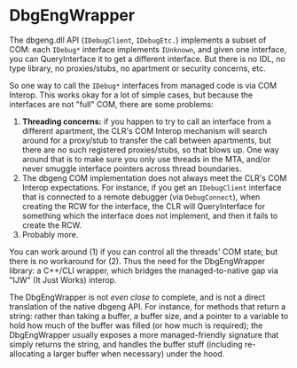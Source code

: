 # DbgEngWrapper

The dbgeng.dll API (`IDebugClient`, `IDebugEtc.`) implements a subset of COM: each
`IDebug*` interface implements `IUnknown`, and given one interface, you can QueryInterface
it to get a different interface. But there is no IDL, no type library, no proxies/stubs,
no apartment or security concerns, etc.

So one way to call the `IDebug*` interfaces from managed code is via COM Interop. This
works okay for a lot of simple cases, but because the interfaces are not "full" COM, there
are some problems:

1. **Threading concerns:** if you happen to try to call an interface from a different
   apartment, the CLR's COM Interop mechanism will search around for a proxy/stub to
   transfer the call between apartments, but there are no such registered proxies/stubs,
   so that blows up. One way around that is to make sure you only use threads in the MTA,
   and/or never smuggle interface pointers across thread boundaries.
1. The dbgeng COM implementation does not always meet the CLR's COM Interop expectations.
   For instance, if you get an `IDebugClient` interface that is connected to a remote
   debugger (via `DebugConnect`), when creating the RCW for the interface, the CLR will
   QueryInterface for something which the interface does not implement, and then it fails
   to create the RCW.
1. Probably more.

You can work around (1) if you can control all the threads' COM state, but there is no
workaround for (2). Thus the need for the DbgEngWrapper library: a C++/CLI wrapper, which
bridges the managed-to-native gap via "IJW" (It Just Works) interop.

The DbgEngWrapper is not *even close to* complete, and is not a direct translation of the
native dbgeng API. For instance, for methods that return a string: rather than taking a
buffer, a buffer size, and a pointer to a variable to hold how much of the buffer was
filled (or how much is required); the DbgEngWrapper usually exposes a more
managed-friendly signature that simply returns the string, and handles the buffer stuff
(including re-allocating a larger buffer when necessary) under the hood.

